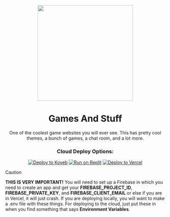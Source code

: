 <div align = center>

<img width = 300 src = https://cdn-icons-png.flaticon.com/512/8002/8002111.png>

# Games And Stuff
One of the coolest game websites you will ever see. This has pretty cool themes, a bunch of games, a chat room, and a lot more.
### Cloud Deploy Options:
[![Deploy to Koyeb](https://binbashbanana.github.io/deploy-buttons/buttons/remade/koyeb.svg)](https://app.koyeb.com/deploy?type=git&repository=https://github.com/gamachikin/GamesAndStuff&branch=main&name=GamesAndStuff)
[![Run on Replit](https://binbashbanana.github.io/deploy-buttons/buttons/remade/replit.svg)](https://replit.com/github/gamachikin/GamesAndStuff/)
[![Deploy to Vercel](https://binbashbanana.github.io/deploy-buttons/buttons/remade/vercel.svg)](https://vercel.com/new/clone?repository-url=https://github.com/gamachikin/GamesAndStuff)

</div>

> [!CAUTION]
> **THIS IS VERY IMPORTANT!** You will need to set up a Firebase in which you need to create an app and get your **FIREBASE_PROJECT_ID**, **FIREBASE_PRIVATE_KEY**, and **FIREBASE_CLIENT_EMAIL** or else if you are in Vercel, it will just crash. If you are deploying locally, you will want to make a .env file with these things. For deploying to the cloud, just put these in when you find something that says **Environment Variables**.
